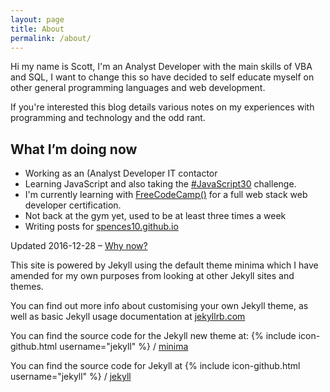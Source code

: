 ```yaml
---
layout: page
title: About
permalink: /about/
---
```


Hi my name is Scott, I'm an Analyst Developer with the main skills of VBA and SQL, I want to change this so have decided to self educate myself on other general programming languages and web development. 

If you're interested this blog details various notes on my experiences with programming and technology and the odd rant. 

## What I’m doing now

* Working as an (Analyst Developer IT contactor
* Learning JavaScript and also taking the [#JavaScript30](https://javascript30.com/) challenge. 
* I'm currently learning with [FreeCodeCamp()](https://www.freecodecamp.com) for a full web stack web developer certification. 
* Not back at the gym yet, used to be at least three times a week
* Writing posts for [spences10.github.io](https://spences10.github.io)

Updated 2016-12-28 – [Why now?](http://nownownow.com/about)

This site is powered by Jekyll using the default theme minima which I have amended for my own purposes from looking at other Jekyll sites and themes. 

You can find out more info about customising your own Jekyll theme, as well as basic Jekyll usage documentation at [jekyllrb.com](http://jekyllrb.com/) 

You can find the source code for the Jekyll new theme at: {% include icon-github.html username="jekyll" %} / [minima](https://github.com/jekyll/minima) 

You can find the source code for Jekyll at {% include icon-github.html username="jekyll" %} / [jekyll](https://github.com/jekyll/jekyll)